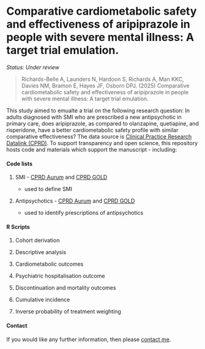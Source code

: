 # Comparative cardiometabolic safety and effectiveness of aripiprazole in people with severe mental illness: A target trial emulation.

<i>Status: Under review</i>

> Richards-Belle A, Launders N, Hardoon S, Richards A, Man KKC, Davies NM, Bramon E, Hayes JF, Osborn DPJ. (2025) Comparative cardiometabolic safety and effectiveness of aripiprazole in people with severe mental illness: A target trial emulation.

This study aimed to emualte a trial on the following research question: In adults diagnosed with SMI who are prescribed a new antipsychotic in primary care, does aripiprazole, as compared to olanzapine, quetiapine, and risperidone, have a better cardiometabolic safety profile with similar comparative effectiveness? The data source is [Clinical Practice Research Datalink (CPRD)](https://www.cprd.com/). To support transparency and open science, this repository hosts code and materials which support the manuscript - including:

#### Code lists

1. SMI - [CPRD Aurum](https://github.com/Alvin-RB/antipsychotics_descriptive_study_cprd/blob/main/Aurum_SMI_codelist_21032024.txt) and [CPRD GOLD](https://github.com/Alvin-RB/antipsychotics_descriptive_study_cprd/blob/main/GOLD_SMI_codelist_21032024.txt)
   - used to define SMI
   
2. Antipsychotics - [CPRD Aurum](https://github.com/Alvin-RB/antipsychotics_descriptive_study_cprd/blob/main/antipsychotics_AURUM_250324.txt) and [CPRD GOLD](https://github.com/Alvin-RB/antipsychotics_descriptive_study_cprd/blob/main/antipsychotics_GOLD_250324.txt)
    - used to identify prescriptions of antipsychotics

#### R Scripts

1. Cohort derivation
   
2. Descriptive analysis
   
3. Cardiometabolic outcomes

4. Psychiatric hospitalisation outcome

5. Discontinuation and mortality outcomes

6. Cumulative incidence

7. Inverse probability of treatment weighting

#### Contact

If you would like any further information, then please [contact me](https://github.com/Alvin-RB).
